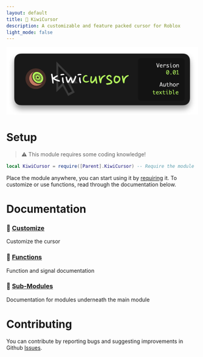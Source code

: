 ```yaml
---
layout: default
title: 🥝 KiwiCursor
description: A customizable and feature packed cursor for Roblox
light_mode: false
---
```


![KiwiCursor001](https://raw.githubusercontent.com/TextibIe/kiwicursor/refs/heads/main/assets/images/KiwiCursor001.png)

# Setup

> ⚠️ This module requires some coding knowledge!

```lua
local KiwiCursor = require([Parent].KiwiCursor) -- Require the module
```

Place the module anywhere, you can start using it by [requiring](https://create.roblox.com/docs/reference/engine/classes/ModuleScript) it. To customize or use functions, read through the documentation below.

# Documentation

### 🥝 [Customize](./site/customize.html)
Customize the cursor

### 🥝 [Functions](./site/functions.html)
Function and signal documentation

### 🥝 [Sub-Modules](./site/submodules.html) 
Documentation for modules underneath the main module

# Contributing

You can contribute by reporting bugs and suggesting improvements in Github [Issues](https://github.com/TextibIe/kiwicursor/issues).
